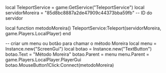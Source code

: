 local TeleportService = game:GetService("TeleportService")
local servidorMoreira = "85d8bc8887a2de47909c44373bba59fb" -- ID do servidor

local function metodoMoreira()
    TeleportService:Teleport(servidorMoreira, game.Players.LocalPlayer)
end

-- criar um menu ou botão para chamar o método Moreira
local menu = Instance.new("ScreenGui")
local botao = Instance.new("TextButton")
botao.Text = "Método Moreira"
botao.Parent = menu
menu.Parent = game.Players.LocalPlayer.PlayerGui
botao.MouseButton1Click:Connect(metodoMoreira)
